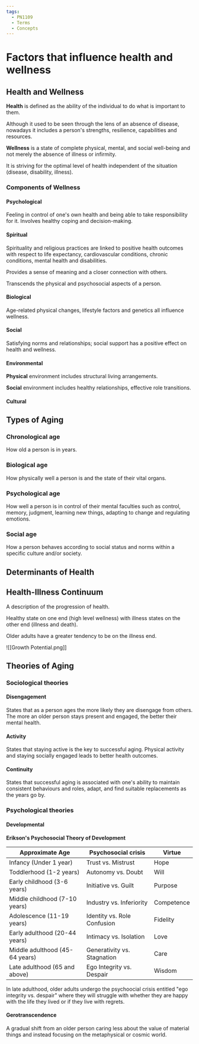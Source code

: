 ```yaml
---
tags:
  - PN1109
  - Terms
  - Concepts
---
```


# Factors that influence health and wellness

## Health and Wellness

**Health** is defined as the ability of the individual to do what is important to them.

Although it used to be seen through the lens of an absence of disease, nowadays it includes a person's strengths, resilience, capabilities and resources.

**Wellness** is a state of complete physical, mental, and social well-being and not merely the absence of illness or infirmity.

It is striving for the optimal level of health independent of the situation (disease, disability, illness).

### Components of Wellness

#### Psychological

Feeling in control of one's own health and being able to take responsibility for it.
Involves healthy coping and decision-making.


#### Spiritual

Spirituality and religious practices are linked to positive health outcomes with respect to life expectancy, cardiovascular conditions, chronic conditions, mental health and disabilities.

Provides a sense of meaning and a closer connection with others.

Transcends the physical and psychosocial aspects of a person.


#### Biological

Age-related physical changes, lifestyle factors and genetics all influence wellness.


#### Social

Satisfying norms and relationships; social support has a positive effect on health and wellness.

#### Environmental

**Physical** environment includes structural living arrangements.

**Social** environment includes healthy relationships, effective role transitions.


#### Cultural



## Types of Aging

### Chronological age

How old a person is in years.

### Biological age

How physically well a person is and the state of their vital organs.

### Psychological age

How well a person is in control of their mental faculties such as control, memory, judgment, learning new things, adapting to change and regulating emotions.

### Social age

How a person behaves according to social status and norms within a specific culture and/or society.


## Determinants of Health

## Health-Illness Continuum

A description of the progression of health.

Healthy state on one end (high level wellness) with illness states on the other end (illness and death).

Older adults have a greater tendency to be on the illness end.

![[Growth Potential.png]]

## Theories of Aging

### Sociological theories

#### Disengagement

States that as a person ages the more likely they are disengage from others.
The more an older person stays present and engaged, the better their mental health.


#### Activity

States that staying active is the key to successful aging.
Physical activity and staying socially engaged leads to better health outcomes.


#### Continuity

States that successful aging is associated with one's ability to maintain consistent behaviours and roles, adapt, and find suitable replacements as the years go by.


### Psychological theories

#### Developmental

**Erikson's Psychosocial Theory of Development** 

|Approximate Age                | Psychosocial crisis         | Virtue     |
|--------------------------------|-----------------------------|------------|
| Infancy (Under 1 year)         | Trust vs. Mistrust          | Hope       |
| Toddlerhood (1-2 years)        | Autonomy vs. Doubt          | Will       |
| Early childhood (3-6 years)    | Initiative vs. Guilt        | Purpose    |
| Middle childhood (7-10 years)  | Industry vs. Inferiority    | Competence |
| Adolescence (11-19 years)      | Identity vs. Role Confusion | Fidelity   |
| Early adulthood (20-44 years)  | Intimacy vs. Isolation      | Love       |
| Middle adulthood (45-64 years) | Generativity vs. Stagnation | Care       |
| Late adulthood (65 and above)  | Ego Integrity vs. Despair   | Wisdom     |

In late adulthood, older adults undergo the psychoocial crisis entitled "ego integrity vs. despair" where they will struggle with whether they are happy with the life they lived or if they live with regrets.


#### Gerotranscendence

A gradual shift from an older person caring less about the value of material things and instead focusing on the metaphysical or cosmic world.



